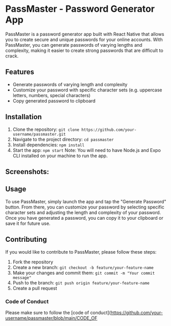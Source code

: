 # PassMaster - Password Generator App
PassMaster is a password generator app built with React Native that allows you to create secure and unique passwords for your online accounts. With PassMaster, you can generate passwords of varying lengths and complexity, making it easier to create strong passwords that are difficult to crack.

## Features
- Generate passwords of varying length and complexity
- Customize your password with specific character sets (e.g. uppercase letters, numbers, special characters)
- Copy generated password to clipboard

## Installation
1) Clone the repository: ``` git clone https://github.com/your-username/passmaster.git ```
2) Navigate to the project directory: ``` cd passmaster ```
3) Install dependencies: ``` npm install ```
4) Start the app: ``` npm start ```
Note: You will need to have Node.js and Expo CLI installed on your machine to run the app.

## Screenshots: 


## Usage
To use PassMaster, simply launch the app and tap the "Generate Password" button. From there, you can customize your password by selecting specific character sets and adjusting the length and complexity of your password. Once you have generated a password, you can copy it to your clipboard or save it for future use.

## Contributing
If you would like to contribute to PassMaster, please follow these steps:

1) Fork the repository
2) Create a new branch: ``` git checkout -b feature/your-feature-name ```
3) Make your changes and commit them: ``` git commit -m "Your commit message" ```
4) Push to the branch: ``` git push origin feature/your-feature-name ```
5) Create a pull request

### Code of Conduct
Please make sure to follow the [code of conduct](https://github.com/your-username/passmaster/blob/main/CODE_OF
